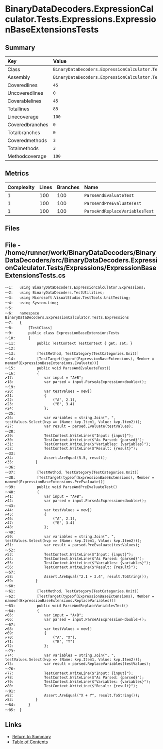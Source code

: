 ﻿# BinaryDataDecoders.ExpressionCalculator.Tests.Expressions.ExpressionBaseExtensionsTests

## Summary

| Key             | Value                                                                                     |
| :-------------- | :---------------------------------------------------------------------------------------- |
| Class           | `BinaryDataDecoders.ExpressionCalculator.Tests.Expressions.ExpressionBaseExtensionsTests` |
| Assembly        | `BinaryDataDecoders.ExpressionCalculator.Tests`                                           |
| Coveredlines    | `45`                                                                                      |
| Uncoveredlines  | `0`                                                                                       |
| Coverablelines  | `45`                                                                                      |
| Totallines      | `85`                                                                                      |
| Linecoverage    | `100`                                                                                     |
| Coveredbranches | `0`                                                                                       |
| Totalbranches   | `0`                                                                                       |
| Coveredmethods  | `3`                                                                                       |
| Totalmethods    | `3`                                                                                       |
| Methodcoverage  | `100`                                                                                     |

## Metrics

| Complexity | Lines | Branches | Name                           |
| :--------- | :---- | :------- | :----------------------------- |
| 1          | 100   | 100      | `ParseAndEvaluateTest`         |
| 1          | 100   | 100      | `ParseAndPreEvaluateTest`      |
| 1          | 100   | 100      | `ParseAndReplaceVariablesTest` |

## Files

## File - /home/runner/work/BinaryDataDecoders/BinaryDataDecoders/src/BinaryDataDecoders.ExpressionCalculator.Tests/Expressions/ExpressionBaseExtensionsTests.cs

```CSharp
〰1:   using BinaryDataDecoders.ExpressionCalculator.Expressions;
〰2:   using BinaryDataDecoders.TestUtilities;
〰3:   using Microsoft.VisualStudio.TestTools.UnitTesting;
〰4:   using System.Linq;
〰5:   
〰6:   namespace BinaryDataDecoders.ExpressionCalculator.Tests.Expressions
〰7:   {
〰8:       [TestClass]
〰9:       public class ExpressionBaseExtensionsTests
〰10:      {
〰11:          public TestContext TestContext { get; set; }
〰12:  
〰13:          [TestMethod, TestCategory(TestCategories.Unit)]
〰14:          [TestTarget(typeof(ExpressionBaseExtensions), Member = nameof(ExpressionBaseExtensions.Evaluate))]
〰15:          public void ParseAndEvaluateTest()
〰16:          {
✔17:              var input = "A+B";
✔18:              var parsed = input.ParseAsExpression<double>();
〰19:  
✔20:              var testValues = new[]
✔21:              {
✔22:                  ("A", 2.1),
✔23:                  ("B", 3.4)
✔24:              };
〰25:  
✔26:              var variables = string.Join(", ", testValues.Select(kvp => (Name: kvp.Item1, Value: kvp.Item2)));
✔27:              var result = parsed.Evaluate(testValues);
〰28:  
✔29:              TestContext.WriteLine($"Input: {input}");
✔30:              TestContext.WriteLine($"As Parsed: {parsed}");
✔31:              TestContext.WriteLine($"Variables: {variables}");
✔32:              TestContext.WriteLine($"Result: {result}");
〰33:  
✔34:              Assert.AreEqual(5.5, result);
✔35:          }
〰36:  
〰37:          [TestMethod, TestCategory(TestCategories.Unit)]
〰38:          [TestTarget(typeof(ExpressionBaseExtensions), Member = nameof(ExpressionBaseExtensions.PreEvaluate))]
〰39:          public void ParseAndPreEvaluateTest()
〰40:          {
✔41:              var input = "A+B";
✔42:              var parsed = input.ParseAsExpression<double>();
〰43:  
✔44:              var testValues = new[]
✔45:              {
✔46:                  ("A", 2.1),
✔47:                  ("B", 3.4)
✔48:              };
〰49:  
✔50:              var variables = string.Join(", ", testValues.Select(kvp => (Name: kvp.Item1, Value: kvp.Item2)));
✔51:              var result = parsed.PreEvaluate(testValues);
〰52:  
✔53:              TestContext.WriteLine($"Input: {input}");
✔54:              TestContext.WriteLine($"As Parsed: {parsed}");
✔55:              TestContext.WriteLine($"Variables: {variables}");
✔56:              TestContext.WriteLine($"Result: {result}");
〰57:  
✔58:              Assert.AreEqual("2.1 + 3.4", result.ToString());
✔59:          }
〰60:  
〰61:          [TestMethod, TestCategory(TestCategories.Unit)]
〰62:          [TestTarget(typeof(ExpressionBaseExtensions), Member = nameof(ExpressionBaseExtensions.ReplaceVariables))]
〰63:          public void ParseAndReplaceVariablesTest()
〰64:          {
✔65:              var input = "A+B";
✔66:              var parsed = input.ParseAsExpression<double>();
〰67:  
✔68:              var testValues = new[]
✔69:              {
✔70:                  ("A", "X"),
✔71:                  ("B", "Y")
✔72:              };
〰73:  
✔74:              var variables = string.Join(", ", testValues.Select(kvp => (Name: kvp.Item1, Value: kvp.Item2)));
✔75:              var result = parsed.ReplaceVariables(testValues);
〰76:  
✔77:              TestContext.WriteLine($"Input: {input}");
✔78:              TestContext.WriteLine($"As Parsed: {parsed}");
✔79:              TestContext.WriteLine($"Variables: {variables}");
✔80:              TestContext.WriteLine($"Result: {result}");
〰81:  
✔82:              Assert.AreEqual("X + Y", result.ToString());
✔83:          }
〰84:      }
〰85:  }
```

## Links

* [Return to Summary](Summary.md)
* [Table of Contents](../TOC.md)

